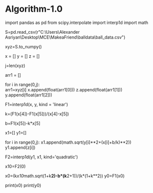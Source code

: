 # Algorithm-1.0
import pandas as pd
from scipy.interpolate import interp1d
import math


S=pd.read_csv(r"C:\Users\Alexander Asriyan\Desktop\MCE\MakeaFriend\balldata\ball_data.csv")


xyz=S.to_numpy()


x = []
y = []
z = []

j=len(xyz)

arr1 = []

for i in range(0,j):  
    arr1=xyz[i]
    x.append(float(arr1[0]))
    z.append(float(arr1[1]))
    y.append(float(arr1[2]))

F1=interp1d(x, y, kind = 'linear')

k=(F1(x[4])-F1(x[5]))/(x[4]-x[5])

b=F1(x[5])-k*x[5]

x1=[]
y1=[]

for i in range(0,j):
    x1.append(math.sqrt(y[i]**2+(x[i]+b/k)**2))
    y1.append(z[i])
    

F2=interp1d(y1, x1, kind='quadratic')

x10=F2(0)

x0=(k*x10*math.sqrt(1+k**2)-b*(k**2+1))/(k*(1+k**2))
y0=F1(x0)

print(x0)
print(y0)




